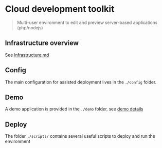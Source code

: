 Cloud development toolkit
=========================

> Multi-user environment to edit and preview server-based applications (php/nodejs)
 
## Infrastructure overview

See [Infrastructure.md](./INFRASTRUCTURE.md)

## Config

The main configuration for assisted deployment lives in the `./config` folder.

## Demo

A demo application is provided in the `./demo` folder, see [demo details](./demo/README.md)

## Deploy

The folder `./scripts/` contains several useful scripts to deploy and run the environment

